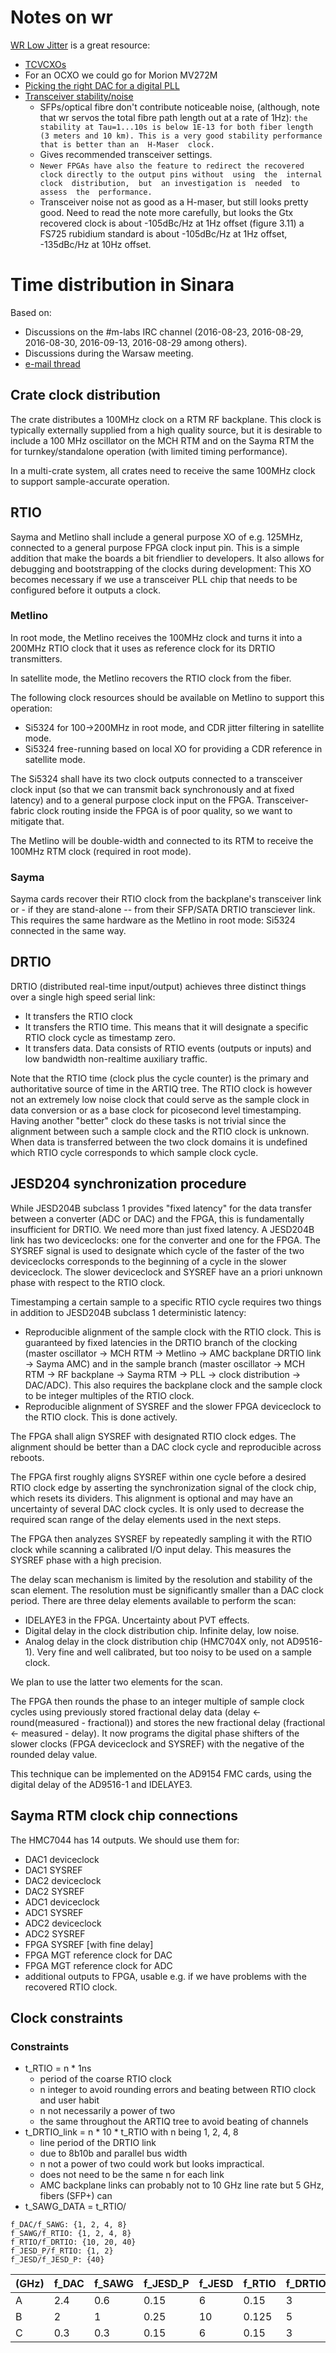 # Notes on wr

[WR Low Jitter](https://www.ohwr.org/projects/wr-low-jitter/wiki/wiki) is a great resource:
- [TCVCXOs](https://www.ohwr.org/projects/wr-low-jitter/wiki/phase-noise-and-adev-of-the-wr-switch-using-different-tcvcxos)
- For an OCXO we could go for Morion MV272M
- [Picking the right DAC for a digital PLL](https://www.ohwr.org/documents/496)
- [Transceiver stability/noise](https://www.ohwr.org/documents/528)
  - SFPs/optical fibre don't contribute noticeable noise, (although, note that wr servos the total fibre path length out at a rate of 1Hz): ``the stability at Tau=1...10s is below 1E-13 for both fiber length (3 meters and 10 km). This is a very good stability performance that is better than an  H-Maser  clock.``
  - Gives recommended transceiver settings.
  - ``Newer FPGAs have also the feature to redirect the recovered clock directly to the output pins without  using  the  internal  clock  distribution,  but  an investigation is  needed  to  assess  the  performance.``
  - Transceiver noise not as good as a H-maser, but still looks pretty good. Need to read the note more carefully, but looks the Gtx recovered clock is about -105dBc/Hz at 1Hz offset (figure 3.11) a FS725 rubidium standard is about -105dBc/Hz at 1Hz offset, -135dBc/Hz at 10Hz offset. 
 
# Time distribution in Sinara

Based on:

  * Discussions on the #m-labs IRC channel (2016-08-23, 2016-08-29, 2016-08-30, 2016-09-13, 2016-08-29 among others).
  * Discussions during the Warsaw meeting.
  * [e-mail thread](https://ssl.serverraum.org/lists-archive/artiq/2016-September/001007.html)

## Crate clock distribution

The crate distributes a 100MHz clock on a RTM RF backplane. This clock is typically externally supplied from a high quality source, but it is desirable to include a 100 MHz oscillator on the MCH RTM and on the Sayma RTM the for turnkey/standalone operation (with limited timing performance).

In a multi-crate system, all crates need to receive the same 100MHz clock to support sample-accurate operation.

## RTIO

Sayma and Metlino shall include a general purpose XO of e.g. 125MHz, connected to a general purpose FPGA clock input pin. This is a simple addition that make the boards a bit friendlier to developers. 
It also allows for debugging and bootstrapping of the clocks during development: This XO becomes necessary if we use a transceiver PLL chip that needs to be configured before it outputs a clock.

### Metlino

In root mode, the Metlino receives the 100MHz clock and turns it into a 200MHz RTIO clock that it uses as reference clock for its DRTIO transmitters.

In satellite mode, the Metlino recovers the RTIO clock from the fiber.

The following clock resources should be available on Metlino to support this operation:

  * Si5324 for 100->200MHz in root mode, and CDR jitter filtering in satellite mode.
  * Si5324 free-running based on local XO for providing a CDR reference in satellite mode.

The Si5324 shall have its two clock outputs connected to a transceiver clock input (so that we can transmit back synchronously and at fixed latency) and to a general purpose clock input on the FPGA. Transceiver-fabric clock routing inside the FPGA is of poor quality, so we want to mitigate that.

The Metlino will be double-width and connected to its RTM to receive the 100MHz RTM clock (required in root mode).

### Sayma

Sayma cards recover their RTIO clock from the backplane's transceiver link or - if they are stand-alone -- from their SFP/SATA DRTIO transciever link.
This requires the same hardware as the Metlino in root mode: Si5324 connected in the same way.

## DRTIO

DRTIO (distributed real-time input/output) achieves three distinct things over a single high speed serial link:

  * It transfers the RTIO clock
  * It transfers the RTIO time.
    This means that it will designate a specific RTIO clock cycle as timestamp zero.
  * It transfers data.
    Data consists of RTIO events (outputs or inputs) and low bandwidth non-realtime auxiliary traffic.

Note that the RTIO time (clock plus the cycle counter) is the primary and authoritative source of time in the ARTIQ tree.
The RTIO clock is however not an extremely low noise clock that could serve as the sample clock in data conversion or as a base clock for picosecond level timestamping.
Having another "better" clock do these tasks is not trivial since the alignment between such a sample clock and the RTIO clock is unknown.
When data is transferred between the two clock domains it is undefined which RTIO cycle corresponds to which sample clock cycle.

## JESD204 synchronization procedure

While JESD204B subclass 1 provides "fixed latency" for the data transfer between a converter (ADC or DAC) and the FPGA, this is fundamentally insufficient for DRTIO.
We need more than just fixed latency.
A JESD204B link has two deviceclocks: one for the converter and one for the FPGA. The SYSREF signal is used to designate which cycle of the faster of the two deviceclocks corresponds to the beginning of a cycle in the slower deviceclock. The slower deviceclock and SYSREF have an a priori unknown phase with respect to the RTIO clock.

Timestamping a certain sample to a specific RTIO cycle requires two things in addition to JESD204B subclass 1 deterministic latency:

  * Reproducible alignment of the sample clock with the RTIO clock.
    This is guaranteed by fixed latencies in the DRTIO branch of the clocking
    (master oscillator -> MCH RTM -> Metlino -> AMC backplane DRTIO link -> Sayma AMC)
    and in the sample branch
    (master oscillator -> MCH RTM -> RF backplane -> Sayma RTM -> PLL -> clock distribution -> DAC/ADC).
    This also requires the backplane clock and the sample clock to be integer multiples of the RTIO clock.
  * Reproducible alignment of SYSREF and the slower FPGA deviceclock to the RTIO clock.
    This is done actively.

The FPGA shall align SYSREF with designated RTIO clock edges. The alignment should be better than a DAC clock cycle and reproducible across reboots.

The FPGA first roughly aligns SYSREF within one cycle before a desired RTIO clock edge by asserting the synchronization signal of the clock chip, which resets its dividers.
This alignment is optional and may have an uncertainty of several DAC clock cycles.
It is only used to decrease the required scan range of the delay elements used in the next steps.

The FPGA then analyzes SYSREF by repeatedly sampling it with the RTIO clock while scanning a calibrated I/O input delay.
This measures the SYSREF phase with a high precision.

The delay scan mechanism is limited by the resolution and stability of the scan element. The resolution must be significantly smaller than a DAC clock period.
There are three delay elements available to perform the scan:
  
  * IDELAYE3 in the FPGA. Uncertainty about PVT effects.
  * Digital delay in the clock distribution chip. Infinite delay, low noise.
  * Analog delay in the clock distribution chip (HMC704X only, not AD9516-1).
    Very fine and well calibrated, but too noisy to be used on a sample clock.

We plan to use the latter two elements for the scan.

The FPGA then rounds the phase to an integer multiple of sample clock cycles using previously stored fractional delay data (delay <- round(measured - fractional)) and stores the new fractional delay (fractional <- measured - delay).
It now programs the digital phase shifters of the slower clocks (FPGA deviceclock and SYSREF) with the negative of the rounded delay value.

This technique can be implemented on the AD9154 FMC cards, using the digital delay of the AD9516-1 and IDELAYE3.

## Sayma RTM clock chip connections

The HMC7044 has 14 outputs. We should use them for:

  * DAC1 deviceclock
  * DAC1 SYSREF
  * DAC2 deviceclock
  * DAC2 SYSREF
  * ADC1 deviceclock
  * ADC1 SYSREF
  * ADC2 deviceclock
  * ADC2 SYSREF
  * FPGA SYSREF [with fine delay]
  * FPGA MGT reference clock for DAC
  * FPGA MGT reference clock for ADC
  * additional outputs to FPGA, usable e.g. if we have problems with the recovered RTIO clock.

## Clock constraints

### Constraints

  * t_RTIO = n * 1ns
    * period of the coarse RTIO clock
    * n integer to avoid rounding errors and beating between RTIO clock and user habit
    * n not necessarily a power of two
    * the same throughout the ARTIQ tree to avoid beating of channels
  * t_DRTIO_link = n * 10 * t_RTIO with n being 1, 2, 4, 8
    * line period of the DRTIO link
    * due to 8b10b and parallel bus width
    * n not a power of two could work but looks impractical.
    * does not need to be the same n for each link
    * AMC backplane links can probably not to 10 GHz line rate but 5 GHz, fibers (SFP+) can
  * t_SAWG_DATA = t_RTIO/

```
f_DAC/f_SAWG: {1, 2, 4, 8}
f_SAWG/f_RTIO: {1, 2, 4, 8}
f_RTIO/f_DRTIO: {10, 20, 40}
f_JESD_P/f_RTIO: {1, 2}
f_JESD/f_JESD_P: {40}
```

| (GHz) | f_DAC | f_SAWG | f_JESD_P | f_JESD | f_RTIO | f_DRTIO |
| ----- | ----- | ------ | -------- | ------ | ------ | ------- |
| A     | 2.4   | 0.6    | 0.15     | 6      | 0.15   | 3       |
| B     | 2     | 1      | 0.25     | 10     | 0.125  | 5       |
| C     | 0.3   | 0.3    | 0.15     | 6      | 0.15   | 3       |